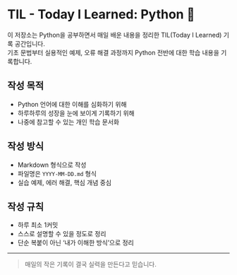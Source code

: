 # TIL - Today I Learned: Python 🐍

이 저장소는 Python을 공부하면서 매일 배운 내용을 정리한 TIL(Today I Learned) 기록 공간입니다.  
기초 문법부터 실용적인 예제, 오류 해결 과정까지 Python 전반에 대한 학습 내용을 기록합니다.

## 작성 목적

- Python 언어에 대한 이해를 심화하기 위해
- 하루하루의 성장을 눈에 보이게 기록하기 위해
- 나중에 참고할 수 있는 개인 학습 문서화

## 작성 방식

- Markdown 형식으로 작성
- 파일명은 `YYYY-MM-DD.md` 형식
- 실습 예제, 에러 해결, 핵심 개념 중심

## 작성 규칙

- 하루 최소 1커밋
- 스스로 설명할 수 있을 정도로 정리
- 단순 복붙이 아닌 ‘내가 이해한 방식’으로 정리

---

> 매일의 작은 기록이 결국 실력을 만든다고 믿습니다.
